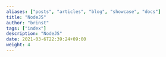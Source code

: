 ```yaml
---
aliases: ["posts", "articles", "blog", "showcase", "docs"]
title: "NodeJS"
author: "brinst"
tags: ["index"]
description: "NodeJS"
date: 2021-03-6T22:39:24+09:00
weight: 4
---
```


